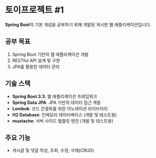 # 토이프로젝트 #1
**Spring Boot**의 기본 개념을 공부하기 위해 개발된 게시판 웹 애플리케이션입니다.

## 공부 목표
1. Spring Boot 기반의 웹 애플리케이션 개발
2. RESTful API 설계 및 구현
3. JPA를 활용한 데이터 관리

## 기술 스택
- **Spring Boot 3.3**: 웹 애플리케이션 프레임워크
- **Spring Data JPA**: JPA 기반의 데이터 접근 계층
- **Lombok**: 코드 간결화를 위한 어노테이션 라이브러리
- **H2 Database**: 인메모리 데이터베이스 (개발 및 테스트용)
- **mustache**: 서버 사이드 템플릿 엔진 (개발 및 테스트용)

## 주요 기능
- 게시글 및 댓글 작성, 조회, 수정, 삭제(CRUD)

